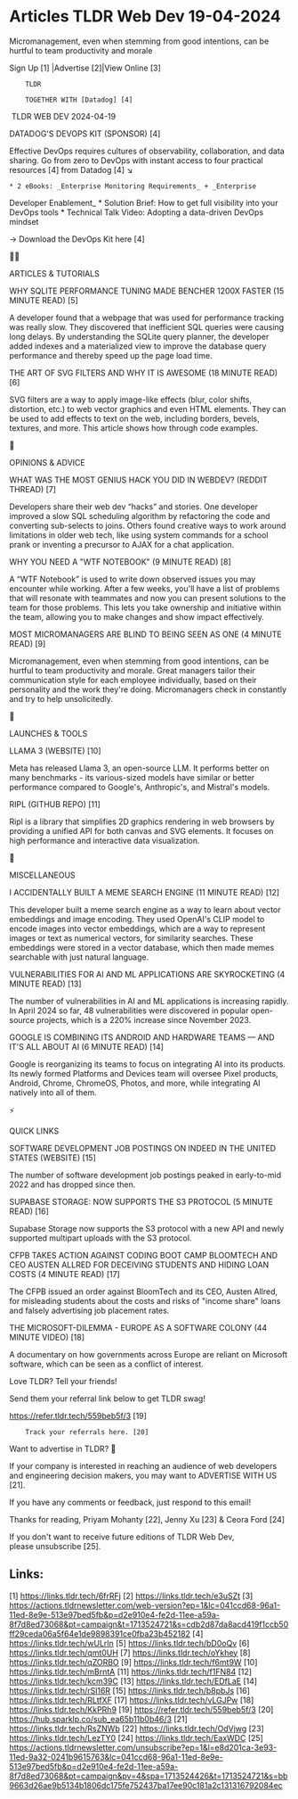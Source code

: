 # Articles TLDR Web Dev 19-04-2024

Micromanagement, even when stemming from good intentions, can be
hurtful to team productivity and morale 

 Sign Up [1] |Advertise [2]|View Online [3] 

		TLDR

		TOGETHER WITH [Datadog] [4]

 TLDR WEB DEV 2024-04-19

 DATADOG'S DEVOPS KIT (SPONSOR) [4] 

 Effective DevOps requires cultures of observability, collaboration,
and data sharing.
Go from zero to DevOps with instant access to four practical resources
[4] from Datadog [4] ↘️

	* 2 eBooks: _Enterprise Monitoring Requirements_ + _Enterprise
Developer Enablement_
	* Solution Brief: How to get full visibility into your DevOps tools
	* Technical Talk Video: Adopting a data-driven DevOps mindset

→ Download the DevOps Kit here [4]

🧑‍💻 

ARTICLES & TUTORIALS

 WHY SQLITE PERFORMANCE TUNING MADE BENCHER 1200X FASTER (15 MINUTE
READ) [5] 

 A developer found that a webpage that was used for performance
tracking was really slow. They discovered that inefficient SQL queries
were causing long delays. By understanding the SQLite query planner,
the developer added indexes and a materialized view to improve the
database query performance and thereby speed up the page load time. 

 THE ART OF SVG FILTERS AND WHY IT IS AWESOME (18 MINUTE READ) [6] 

 SVG filters are a way to apply image-like effects (blur, color
shifts, distortion, etc.) to web vector graphics and even HTML
elements. They can be used to add effects to text on the web,
including borders, bevels, textures, and more. This article shows how
through code examples. 

🧠 

OPINIONS & ADVICE

 WHAT WAS THE MOST GENIUS HACK YOU DID IN WEBDEV? (REDDIT THREAD) [7] 

 Developers share their web dev “hacks” and stories. One developer
improved a slow SQL scheduling algorithm by refactoring the code and
converting sub-selects to joins. Others found creative ways to work
around limitations in older web tech, like using system commands for a
school prank or inventing a precursor to AJAX for a chat application. 

 WHY YOU NEED A "WTF NOTEBOOK" (9 MINUTE READ) [8] 

 A “WTF Notebook” is used to write down observed issues you may
encounter while working. After a few weeks, you'll have a list of
problems that will resonate with teammates and now you can present
solutions to the team for those problems. This lets you take ownership
and initiative within the team, allowing you to make changes and show
impact effectively. 

 MOST MICROMANAGERS ARE BLIND TO BEING SEEN AS ONE (4 MINUTE READ) [9]


 Micromanagement, even when stemming from good intentions, can be
hurtful to team productivity and morale. Great managers tailor their
communication style for each employee individually, based on their
personality and the work they're doing. Micromanagers check in
constantly and try to help unsolicitedly. 

🚀

LAUNCHES & TOOLS

 LLAMA 3 (WEBSITE) [10] 

 Meta has released Llama 3, an open-source LLM. It performs better on
many benchmarks - its various-sized models have similar or better
performance compared to Google's, Anthropic's, and Mistral's models. 

 RIPL (GITHUB REPO) [11] 

 Ripl is a library that simplifies 2D graphics rendering in web
browsers by providing a unified API for both canvas and SVG elements.
It focuses on high performance and interactive data visualization. 

🎁

MISCELLANEOUS

 I ACCIDENTALLY BUILT A MEME SEARCH ENGINE (11 MINUTE READ) [12] 

 This developer built a meme search engine as a way to learn about
vector embeddings and image encoding. They used OpenAI's CLIP model to
encode images into vector embeddings, which are a way to represent
images or text as numerical vectors, for similarity searches. These
embeddings were stored in a vector database, which then made memes
searchable with just natural language. 

 VULNERABILITIES FOR AI AND ML APPLICATIONS ARE SKYROCKETING (4 MINUTE
READ) [13] 

 The number of vulnerabilities in AI and ML applications is increasing
rapidly. In April 2024 so far, 48 vulnerabilities were discovered in
popular open-source projects, which is a 220% increase since November
2023. 

 GOOGLE IS COMBINING ITS ANDROID AND HARDWARE TEAMS — AND IT'S ALL
ABOUT AI (6 MINUTE READ) [14] 

 Google is reorganizing its teams to focus on integrating AI into its
products. Its newly formed Platforms and Devices team will oversee
Pixel products, Android, Chrome, ChromeOS, Photos, and more, while
integrating AI natively into all of them. 

⚡

QUICK LINKS

 SOFTWARE DEVELOPMENT JOB POSTINGS ON INDEED IN THE UNITED STATES
(WEBSITE) [15] 

 The number of software development job postings peaked in
early-to-mid 2022 and has dropped since then. 

 SUPABASE STORAGE: NOW SUPPORTS THE S3 PROTOCOL (5 MINUTE READ) [16] 

 Supabase Storage now supports the S3 protocol with a new API and
newly supported multipart uploads with the S3 protocol. 

 CFPB TAKES ACTION AGAINST CODING BOOT CAMP BLOOMTECH AND CEO AUSTEN
ALLRED FOR DECEIVING STUDENTS AND HIDING LOAN COSTS (4 MINUTE READ)
[17] 

 The CFPB issued an order against BloomTech and its CEO, Austen
Allred, for misleading students about the costs and risks of "income
share" loans and falsely advertising job placement rates. 

 THE MICROSOFT-DILEMMA - EUROPE AS A SOFTWARE COLONY (44 MINUTE VIDEO)
[18] 

 A documentary on how governments across Europe are reliant on
Microsoft software, which can be seen as a conflict of interest. 

Love TLDR? Tell your friends!

 Send them your referral link below to get TLDR swag! 

 https://refer.tldr.tech/559beb5f/3 [19] 

		Track your referrals here. [20]

Want to advertise in TLDR? 📰

 If your company is interested in reaching an audience of web
developers and engineering decision makers, you may want to ADVERTISE
WITH US [21]. 

 If you have any comments or feedback, just respond to this email! 

Thanks for reading, 
Priyam Mohanty [22], Jenny Xu [23] & Ceora Ford [24] 

If you don't want to receive future editions of TLDR Web Dev,
please unsubscribe [25]. 



Links:
------
[1] https://links.tldr.tech/6frRFj
[2] https://links.tldr.tech/e3uSZt
[3] https://actions.tldrnewsletter.com/web-version?ep=1&lc=041ccd68-96a1-11ed-8e9e-513e97bed5fb&p=d2e910e4-fe2d-11ee-a59a-8f7d8ed73068&pt=campaign&t=1713524721&s=cdb2d87da8acd419f1ccb50ff29ceda06a5f64e1de9898391ce0fba23b452182
[4] https://links.tldr.tech/wULrln
[5] https://links.tldr.tech/bD0oQv
[6] https://links.tldr.tech/qmt0UH
[7] https://links.tldr.tech/oYkhey
[8] https://links.tldr.tech/qZORBO
[9] https://links.tldr.tech/f6mt9W
[10] https://links.tldr.tech/mBrntA
[11] https://links.tldr.tech/f1FN84
[12] https://links.tldr.tech/kcm39C
[13] https://links.tldr.tech/EDfLaE
[14] https://links.tldr.tech/rSl16R
[15] https://links.tldr.tech/b8pbJs
[16] https://links.tldr.tech/RLtfXF
[17] https://links.tldr.tech/vLGJPw
[18] https://links.tldr.tech/KkPRh9
[19] https://refer.tldr.tech/559beb5f/3
[20] https://hub.sparklp.co/sub_ea65b11b0b46/3
[21] https://links.tldr.tech/RsZNWb
[22] https://links.tldr.tech/OdVjwg
[23] https://links.tldr.tech/LezTY0
[24] https://links.tldr.tech/EaxWDC
[25] https://actions.tldrnewsletter.com/unsubscribe?ep=1&l=e8d201ca-3e93-11ed-9a32-0241b9615763&lc=041ccd68-96a1-11ed-8e9e-513e97bed5fb&p=d2e910e4-fe2d-11ee-a59a-8f7d8ed73068&pt=campaign&pv=4&spa=1713524426&t=1713524721&s=bb9663d26ae9b5134b1806dc175fe752437ba17ee90c181a2c131316792084ec